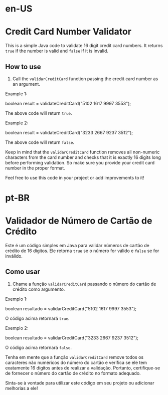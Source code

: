 # en-US
# Credit Card Number Validator

This is a simple Java code to validate 16 digit credit card numbers. It returns `true` if the number is valid and `false` if it is invalid.

## How to use

1. Call the `validarCreditCard` function passing the credit card number as an argument.

Example 1:

boolean result = validateCreditCard("5102 1617 9997 3553");

The above code will return `true`.

Example 2:

boolean result = validateCreditCard("3233 2667 9237 3512");

The above code will return `false`.

Keep in mind that the `validarCreditCard` function removes all non-numeric characters from the card number and checks that it is exactly 16 digits long before performing validation. So make sure you provide your credit card number in the proper format.

Feel free to use this code in your project or add improvements to it!


# pt-BR
# Validador de Número de Cartão de Crédito 

Este é um código simples em Java para validar números de cartão de crédito de 16 dígitos. Ele retorna `true` se o número for válido e `false` se for inválido.

## Como usar 

1. Chame a função `validarCreditCard` passando o número do cartão de crédito como argumento.

Exemplo 1:

boolean resultado = validarCreditCard("5102 1617 9997 3553");

O código acima retornará `true`.

Exemplo 2:

boolean resultado = validarCreditCard("3233 2667 9237 3512");

O código acima retornará `false`.

Tenha em mente que a função `validarCreditCard` remove todos os caracteres não numéricos do número do cartão e verifica se ele tem exatamente 16 dígitos antes de realizar a validação. Portanto, certifique-se de fornecer o número do cartão de crédito no formato adequado.

Sinta-se à vontade para utilizar este código em seu projeto ou adicionar melhorias a ele!
